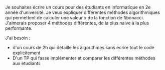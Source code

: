 Je souhaites écrire un cours pour des étudiants en informatique en 2e année d'université.
Je veux expliquer différentes méthodes algorithmiques qui permettent de calculer une valeur x de la fonction de fibonacci.
J'aimerais proposer 4 méthodes différentes, de la plus naive à la plus performante.

J'ai besoin :
* d'un cours de 2h qui détaille les algorithmes sans écrire tout le code explicitement
* D'un TP qui fasse implémenter et comparer les différentes méthodes aux étudiants